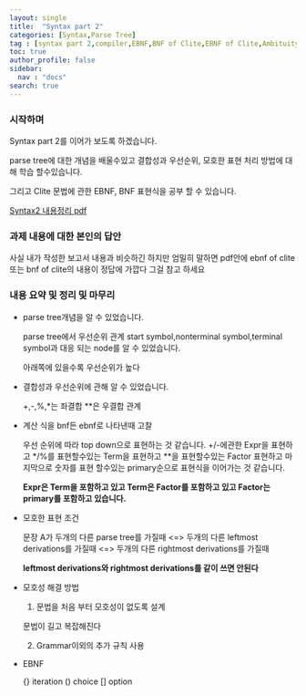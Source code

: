 ```yaml
---
layout: single
title:  "Syntax part 2"
categories: [Syntax,Parse Tree]
tag : [syntax part 2,compiler,EBNF,BNF of Clite,EBNF of Clite,Ambituity,parse tree,associativity and precedence]
toc: true
author_profile: false
sidebar:
  nav : "docs"
search: true
---
```



### 시작하며 

Syntax part 2를 이어가 보도록 하겠습니다. 


parse tree에 대한 개념을 배울수있고 결합성과 우선순위, 모호한 표현 처리 방법에 대해 학습 할수있습니다. 

그리고 Clite 문법에 관한 EBNF, BNF 표현식을 공부 할 수 있습니다. 




<a href="https://meang123.github.io/pdfs/syntax2.pdf">Syntax2 내용정리 pdf</a>





### 과제 내용에 대한 본인의 답안 


사실 내가 작성한 보고서 내용과 비슷하긴 하지만 엄밀히 말하면 pdf안에 ebnf of clite 또는 bnf of clite의 내용이 정답에 가깝다 그걸 참고 하세요 


### 내용 요약 및 정리 및 마무리 

* parse tree개념을 알 수 있었습니다. 
  
  parse tree에서 우선순위 관계 start symbol,nonterminal symbol,terminal symbol과 대응 
  되는 node를 알 수 있었습니다. 

  아래쪽에 있을수록 우선순위가 높다

* 결합성과 우선순위에 관해 알 수 있었습니다. 

  +,-,%,*는 좌결합 **은 우결합 관계

* 계산 식을 bnf든 ebnf로 나타낸때 고찰 
  
  우선 순위에 따라 top down으로 표현하는 것 같습니다. 
  +/-에관한 Expr을 표현하고 */%를 표현할수있는 Term을 표현하고 
  **을 표현할수있는 Factor 표현하고 
  마지막으로 숫자를 표현 할수있는 primary순으로 표현식을 이어가는 것 같습니다. 

  **Expr은 Term을 포함하고 있고 Term은 Factor를 포함하고 있고 Factor는 primary를 포함하고 있습니다.** 


* 모호한 표현 조건 

  문장 A가 두개의 다른 parse tree를 가질때 
  <=> 두개의 다른 leftmost derivations를 가질때 
  <=> 두개의 다른 rightmost derivations를 가질때

  **leftmost derivations와 rightmost derivations를 같이 쓰면 안된다**


* 모호성 해결 방법 

  1. 문법을 처음 부터 모호성이 없도록 설계

    문법이 길고 복잡해진다
  
  2. Grammar이외의 추가 규칙 사용


* EBNF 

  {} iteration
  () choice
  [] option





